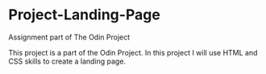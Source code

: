 # Project-Landing-Page
Assignment part of The Odin Project

This project is a part of the Odin Project. 
In this project I will use HTML and CSS skills to create a landing page.